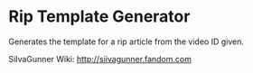 # Rip Template Generator

Generates the template for a rip article from the video ID given.

SiIvaGunner Wiki: http://siivagunner.fandom.com

